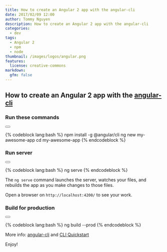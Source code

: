 ```yaml
---
title: How to create an Angular 2 app with the angular-cli
date: 2017/02/09 12:00
author: Tommy Nguyen
description: How to create an Angular 2 app with the angular-cli
categories:
  - dev
tags:
  - Angular 2
  - npm 
  - node
thumbnail: /images/logos/angular.png
features:
  license: creative-commons
markdown:
  gfm: false
---
```

## How to create an Angular 2 app with the [angular-cli](https://cli.angular.io/)

### Run these commands

<button class="right floated mini ui icon button copy btn" data-clipboard-target="#ng-install"><i class="fa fa-clipboard"></i></button>

<div id="ng-install">
{% codeblock lang:bash %}
npm install -g @angular/cli
ng new my-awesome-app
cd my-awesome-app
{% endcodeblock %}
</div>

### Run server

<button class="right floated mini ui icon button copy btn" data-clipboard-target="#ng-serve"><i class="fa fa-clipboard"></i></button>

<div id="ng-serve">
{% codeblock lang:bash %}
ng serve
{% endcodeblock %}
</div>

The `ng serve` command launches the server, watches your files, and rebuilds the app as you make changes to those files.

Open a browser on `http://localhost:4200/` to see your work.

### Build for production

<button class="right floated mini ui icon button copy btn" data-clipboard-target="#ng-build"><i class="fa fa-clipboard"></i></button>

<div id="ng-build">
{% codeblock lang:bash %}
ng build --prod
{% endcodeblock %}
</div>

More info: [angular-cli](https://cli.angular.io/) and [CLI Quickstart](https://angular.io/docs/ts/latest/cli-quickstart.html)

Enjoy!